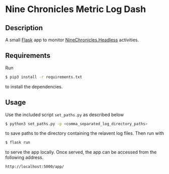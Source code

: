 # Nine Chronicles Metric Log Dash

## Description

A small [Flask] app to monitor [NineChronicles.Headless] activities.

## Requirements

Run

```bash
$ pip3 install -r requirements.txt
```

to install the dependencies.

## Usage

Use the included script `set_paths.py` as described below

```bash
$ python3 set_paths.py -p <comma_separated_log_directory_paths>
```

to save paths to the directory containing the relavent log files.
Then run with

```bash
$ flask run
```

to serve the app locally. Once served, the app can be accessed from
the following address.

```
http://localhost:5000/app/
```

[Flask]: https://flask.palletsprojects.com
[NineChronicles.Headless]: https://github.com/planetarium/NineChronicles.Headless
